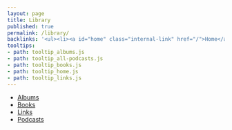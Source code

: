 ```yaml
---
layout: page
title: Library
published: true
permalink: /library/
backlinks: '<ul><li><a id="home" class="internal-link" href="/">Home</a></li></ul>'
tooltips: 
- path: tooltip_albums.js
- path: tooltip_all-podcasts.js
- path: tooltip_books.js
- path: tooltip_home.js
- path: tooltip_links.js
---
```


* <a id="albums" class="internal-link" href="/albums/">Albums</a>
* <a id="books" class="internal-link" href="/books/">Books</a>
* <a id="links" class="internal-link" href="/links/">Links</a>
* <a id="all-podcasts" class="internal-link" href="/all-podcasts/">Podcasts</a>